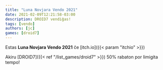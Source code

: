 ```yaml
---
title: "Luna Novjara Vendo 2021"
date: 2021-02-09T12:21:58-03:00
description: DROID7 vendiĝas!
tags: [vendo]
authors: [jc]
games: [droid7]
---
```


Estas **Luna Novjara Vendo 2021** ĉe [itch.io]({{< param "itchio" >}})

Akiru [DROID7]({{< ref "/list_games/droid7" >}}) 50% rabaton por limigita tempo!
